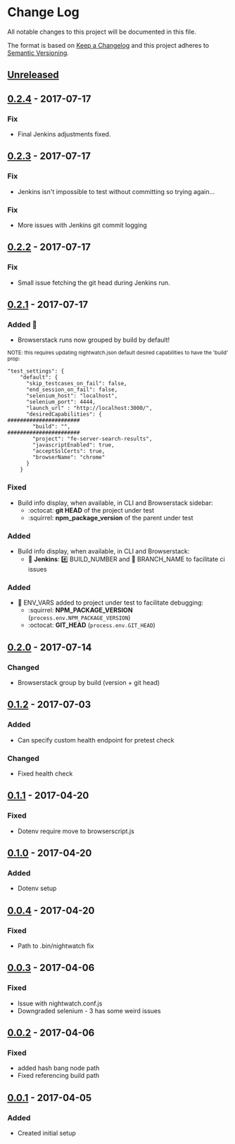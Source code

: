 # Change Log
All notable changes to this project will be documented in this file.

The format is based on [Keep a Changelog](http://keepachangelog.com/)
and this project adheres to [Semantic Versioning](http://semver.org/).

## [Unreleased][]

## [0.2.4][] - 2017-07-17
### Fix 
- Final Jenkins adjustments fixed. 
## [0.2.3][] - 2017-07-17
### Fix
- Jenkins isn't impossible to test without committing so trying again... 

### Fix 
- More issues with Jenkins git commit logging

## [0.2.2][] - 2017-07-17
### Fix
- Small issue fetching the git head during Jenkins run. 

## [0.2.1][] - 2017-07-17
### Added :raised_hands:
- Browserstack runs now grouped by build by default! 


<sub>NOTE: this requires updating nightwatch.json default desired capabilities to have the 'build' prop:</sub>
```
"test_settings": {
    "default": {
      "skip_testcases_on_fail": false,
      "end_session_on_fail": false,
      "selenium_host": "localhost",
      "selenium_port": 4444,
      "launch_url" : "http://localhost:3000/",
      "desiredCapabilities": {
#######################        
        "build": "",
#######################
        "project": "fe-server-search-results",
        "javascriptEnabled": true,
        "acceptSslCerts": true,
        "browserName": "chrome"
      }
    }
``` 
### Fixed
- Build info display, when available, in CLI and Browserstack sidebar:
  - :octocat: **git HEAD** of the project under test 
  - :squirrel: **npm_package_version** of the parent under test
### Added
- Build info display, when available, in CLI and Browserstack:
  - :older_man: **Jenkins**: :hash: BUILD_NUMBER and :christmas_tree: BRANCH_NAME to facilitate ci issues

### Added
- :key: ENV_VARS  added to project under test to facilitate debugging:
  - :squirrel: **NPM_PACKAGE_VERSION** (`process.env.NPM_PACKAGE_VERSION`)
  - :octocat: **GIT_HEAD** (`process.env.GIT_HEAD`)

## [0.2.0][] - 2017-07-14
### Changed
- Browserstack group by build (version + git head)

## [0.1.2][] - 2017-07-03
### Added
- Can specify custom health endpoint for pretest check
### Changed
- Fixed health check

## [0.1.1][] - 2017-04-20
### Fixed 
- Dotenv require move to browserscript.js

## [0.1.0][] - 2017-04-20
### Added
- Dotenv setup

## [0.0.4][] - 2017-04-20
### Fixed
- Path to .bin/nightwatch fix

## [0.0.3][] - 2017-04-06
### Fixed
- Issue with nightwatch.conf.js
- Downgraded selenium - 3 has some weird issues

## [0.0.2][] - 2017-04-06
### Fixed
- added hash bang node path
- Fixed referencing build path

## [0.0.1][] - 2017-04-05
### Added
- Created initial setup


[Unreleased]: https://github.com/domain-group/fe-e2e-tests/compare/v0.2.4...HEAD
[0.2.4]: https://github.com/domain-group/fe-e2e-tests/compare/v0.2.3...v0.2.4
[0.2.3]: https://github.com/domain-group/fe-e2e-tests/compare/v0.2.2...v0.2.3
[0.2.2]: https://github.com/domain-group/fe-e2e-tests/compare/v0.2.1...v0.2.2
[0.2.1]: https://github.com/domain-group/fe-e2e-tests/compare/v0.2.0...v0.2.1
[0.2.0]: https://github.com/domain-group/fe-e2e-tests/compare/v0.1.2...v0.2.0
[0.1.2]: https://github.com/domain-group/fe-e2e-tests/compare/v0.1.1...v0.1.2
[0.1.1]: https://github.com/domain-group/fe-e2e-tests/compare/v0.1.0...v0.1.1
[0.1.0]: https://github.com/domain-group/fe-e2e-tests/compare/v0.0.4...v0.1.0
[0.0.4]: https://github.com/domain-group/fe-e2e-tests/compare/v0.0.3...v0.0.4
[0.0.3]: https://github.com/domain-group/fe-e2e-tests/compare/v0.0.2...v0.0.3
[0.0.2]: https://github.com/domain-group/fe-e2e-tests/compare/v0.0.1...v0.0.2
[0.0.1]: https://github.com/domain-group/fe-e2e-tests/tree/v0.0.1
